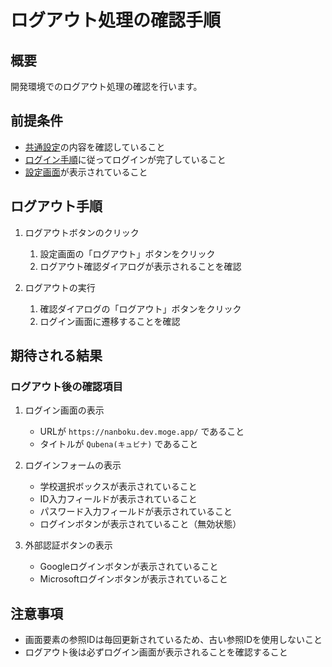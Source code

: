 # ログアウト処理の確認手順

## 概要
開発環境でのログアウト処理の確認を行います。

## 前提条件
- [共通設定](../test_settings.md)の内容を確認していること
- [ログイン手順](./002_login.md)に従ってログインが完了していること
- [設定画面](./003_settings_page.md)が表示されていること

## ログアウト手順

1. ログアウトボタンのクリック
   1. 設定画面の「ログアウト」ボタンをクリック
   2. ログアウト確認ダイアログが表示されることを確認

2. ログアウトの実行
   1. 確認ダイアログの「ログアウト」ボタンをクリック
   2. ログイン画面に遷移することを確認

## 期待される結果

### ログアウト後の確認項目
1. ログイン画面の表示
   - URLが `https://nanboku.dev.moge.app/` であること
   - タイトルが `Qubena(キュビナ)` であること

2. ログインフォームの表示
   - 学校選択ボックスが表示されていること
   - ID入力フィールドが表示されていること
   - パスワード入力フィールドが表示されていること
   - ログインボタンが表示されていること（無効状態）

3. 外部認証ボタンの表示
   - Googleログインボタンが表示されていること
   - Microsoftログインボタンが表示されていること

## 注意事項
- 画面要素の参照IDは毎回更新されているため、古い参照IDを使用しないこと
- ログアウト後は必ずログイン画面が表示されることを確認すること 